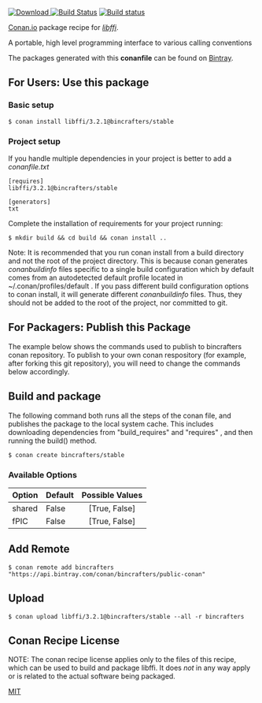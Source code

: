 [![Download](https://api.bintray.com/packages/bincrafters/public-conan/libffi%3Abincrafters/images/download.svg) ](https://bintray.com/bincrafters/public-conan/libffi%3Abincrafters/_latestVersion)
[![Build Status](https://travis-ci.org/bincrafters/conan-libffi.svg?branch=stable%2F3.2.1)](https://travis-ci.org/bincrafters/conan-libffi)
[![Build status](https://ci.appveyor.com/api/projects/status/github/bincrafters/conan-libffi?branch=stable%2F3.2.1&svg=true)](https://ci.appveyor.com/project/bincrafters/conan-libffi)

[Conan.io](https://conan.io) package recipe for [*libffi*](https://sourceware.org/libffi/).

A portable, high level programming interface to various calling conventions

The packages generated with this **conanfile** can be found on [Bintray](https://bintray.com/bincrafters/public-conan/libffi%3Abincrafters).

## For Users: Use this package

### Basic setup

    $ conan install libffi/3.2.1@bincrafters/stable

### Project setup

If you handle multiple dependencies in your project is better to add a *conanfile.txt*

    [requires]
    libffi/3.2.1@bincrafters/stable

    [generators]
    txt

Complete the installation of requirements for your project running:

    $ mkdir build && cd build && conan install ..

Note: It is recommended that you run conan install from a build directory and not the root of the project directory.  This is because conan generates *conanbuildinfo* files specific to a single build configuration which by default comes from an autodetected default profile located in ~/.conan/profiles/default .  If you pass different build configuration options to conan install, it will generate different *conanbuildinfo* files.  Thus, they should not be added to the root of the project, nor committed to git.

## For Packagers: Publish this Package

The example below shows the commands used to publish to bincrafters conan repository. To publish to your own conan respository (for example, after forking this git repository), you will need to change the commands below accordingly.

## Build and package

The following command both runs all the steps of the conan file, and publishes the package to the local system cache.  This includes downloading dependencies from "build_requires" and "requires" , and then running the build() method.

    $ conan create bincrafters/stable


### Available Options
| Option        | Default | Possible Values  |
| ------------- |:----------------- |:------------:|
| shared      | False |  [True, False] |
| fPIC      | False |  [True, False] |

## Add Remote

    $ conan remote add bincrafters "https://api.bintray.com/conan/bincrafters/public-conan"

## Upload

    $ conan upload libffi/3.2.1@bincrafters/stable --all -r bincrafters


## Conan Recipe License

NOTE: The conan recipe license applies only to the files of this recipe, which can be used to build and package libffi.
It does *not* in any way apply or is related to the actual software being packaged.

[MIT](git@github.com:bincrafters/conan-libffi.git/blob/testing/3.2.1/LICENSE.md)
